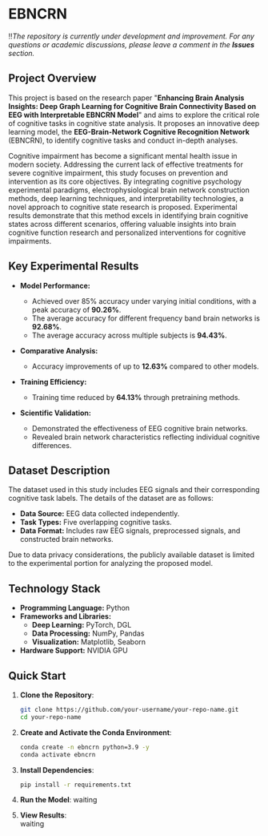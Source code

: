 # EBNCRN

‼️*The repository is currently under development and improvement. For any questions or academic discussions, please leave a comment in the **Issues** section.*

## Project Overview
This project is based on the research paper "**Enhancing Brain Analysis Insights: Deep Graph Learning for Cognitive Brain Connectivity Based on EEG with Interpretable EBNCRN Model**" and aims to explore the critical role of cognitive tasks in cognitive state analysis. It proposes an innovative deep learning model, the **EEG-Brain-Network Cognitive Recognition Network** (EBNCRN), to identify cognitive tasks and conduct in-depth analyses.

Cognitive impairment has become a significant mental health issue in modern society. Addressing the current lack of effective treatments for severe cognitive impairment, this study focuses on prevention and intervention as its core objectives. By integrating cognitive psychology experimental paradigms, electrophysiological brain network construction methods, deep learning techniques, and interpretability technologies, a novel approach to cognitive state research is proposed. Experimental results demonstrate that this method excels in identifying brain cognitive states across different scenarios, offering valuable insights into brain cognitive function research and personalized interventions for cognitive impairments.

## Key Experimental Results

- **Model Performance:**  
  - Achieved over 85% accuracy under varying initial conditions, with a peak accuracy of **90.26%**.  
  - The average accuracy for different frequency band brain networks is **92.68%**.  
  - The average accuracy across multiple subjects is **94.43%**.  

- **Comparative Analysis:**  
  - Accuracy improvements of up to **12.63%** compared to other models.  

- **Training Efficiency:**  
  - Training time reduced by **64.13%** through pretraining methods.  

- **Scientific Validation:**  
  - Demonstrated the effectiveness of EEG cognitive brain networks.  
  - Revealed brain network characteristics reflecting individual cognitive differences.

## Dataset Description

The dataset used in this study includes EEG signals and their corresponding cognitive task labels. The details of the dataset are as follows:

- **Data Source:** EEG data collected independently.
- **Task Types:** Five overlapping cognitive tasks.
- **Data Format:** Includes raw EEG signals, preprocessed signals, and constructed brain networks.

Due to data privacy considerations, the publicly available dataset is limited to the experimental portion for analyzing the proposed model.

## Technology Stack

- **Programming Language:** Python  
- **Frameworks and Libraries:**  
  - **Deep Learning:** PyTorch, DGL  
  - **Data Processing:** NumPy, Pandas  
  - **Visualization:** Matplotlib, Seaborn  
- **Hardware Support:** NVIDIA GPU

## Quick Start

1. **Clone the Repository**:  
   ```bash
   git clone https://github.com/your-username/your-repo-name.git
   cd your-repo-name
   ```

2. **Create and Activate the Conda Environment**:  
   ```bash
   conda create -n ebncrn python=3.9 -y
   conda activate ebncrn
   ```

3. **Install Dependencies**:  
   ```bash
   pip install -r requirements.txt
   ```

4. **Run the Model**:
   waiting
   
5. **View Results**:  
   waiting

